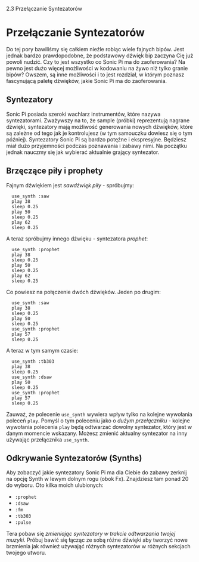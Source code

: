 2.3 Przełączanie Syntezatorów

# Przełączanie Syntezatorów

Do tej pory bawiliśmy się całkiem nieźle robiąc wiele fajnych bipów. 
Jest jednak bardzo prawdopodobne, że podstawowy dźwięk bip zaczyna 
Cię już powoli nudzić. Czy to jest wszystko co Sonic Pi ma do zaoferowania? 
Na pewno jest dużo więcej możliwości w kodowaniu na żywo niż tylko 
granie bipów? Owszem, są inne możliwości i to jest rozdział, w którym 
poznasz fascynującą paletę dźwięków, jakie Sonic Pi ma do zaoferowania.

## Syntezatory

Sonic Pi posiada szeroki wachlarz instrumentów, które nazywa syntezatorami. 
Zważywszy na to, że sample (próbki) reprezentują nagrane dźwięki, 
syntezatory mają możliwość generowania nowych dźwięków, które są zależne 
od tego jak je kontrolujesz (w tym samouczku dowiesz się o tym później). 
Syntezatory Sonic Pi są bardzo potężne i ekspresyjne. Będziesz miał dużo 
przyjemności podczas poznawania i zabawy nimi. Na początku jednak nauczmy 
się jak wybierać aktualnie grający syntezator.

## Brzęczące piły i prophety

Fajnym dźwiękiem jest *sawdźwięk piły* - spróbujmy:

```
  use_synth :saw
  play 38
  sleep 0.25
  play 50
  sleep 0.25
  play 62
  sleep 0.25
```

A teraz spróbujmy innego dźwięku - syntezatora *prophet*: 

```
  use_synth :prophet
  play 38
  sleep 0.25
  play 50
  sleep 0.25
  play 62
  sleep 0.25
```

Co powiesz na połączenie dwóch dźwięków. Jeden po drugim: 

```
  use_synth :saw
  play 38
  sleep 0.25
  play 50
  sleep 0.25
  use_synth :prophet
  play 57
  sleep 0.25
```

A teraz w tym samym czasie: 

```
  use_synth :tb303
  play 38
  sleep 0.25
  use_synth :dsaw
  play 50
  sleep 0.25
  use_synth :prophet
  play 57
  sleep 0.25
```

Zauważ, że polecenie `use_synth` wywiera wpływ tylko na kolejne wywołania 
poleceń `play`. Pomyśl o tym poleceniu jako o *dużym przełączniku* - kolejne 
wywołania polecenia `play` będą odtwarzać dowolny syntezator, który jest 
w danym momencie wskazany. Możesz zmienić aktualny syntezator na inny 
używając przełącznika `use_synth`.


## Odkrywanie Syntezatorów (Synths)

Aby zobaczyć jakie syntezatory Sonic Pi ma dla Ciebie do zabawy zerknij 
na opcję Synth w lewym dolnym rogu (obok Fx). Znajdziesz tam ponad 20 
do wyboru. Oto kilka moich ulubionych:

* `:prophet`
* `:dsaw`
* `:fm`
* `:tb303`
* `:pulse`

Tera pobaw się *zmieniając syntezatory w trakcie odtwarzania twojej 
muzyki*. Próbuj bawić się łącząc ze sobą różne dźwięki aby tworzyć 
nowe brzmienia jak również używająć różnych syntezatorów w różnych 
sekcjach twojego utworu.
